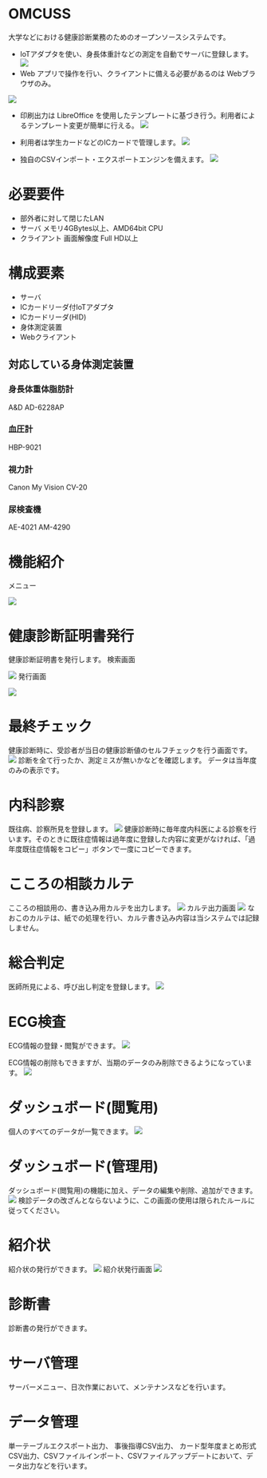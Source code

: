 # OMCUSS


大学などにおける健康診断業務のためのオープンソースシステムです。


- IoTアダプタを使い、身長体重計などの測定を自動でサーバに登録します。
![](images/2023-04-07-14-56-37.png)
- Web アプリで操作を行い、クライアントに備える必要があるのは Webブラウザのみ。

![](images/2023-04-07-01-00-23.png)

- 印刷出力は LibreOffice を使用したテンプレートに基づき行う。利用者によるテンプレート変更が簡単に行える。
![](images/2023-04-07-15-03-47.png)

- 利用者は学生カードなどのICカードで管理します。
![](images/2023-04-07-15-08-37.png)


- 独自のCSVインポート・エクスポートエンジンを備えます。
![](images/2023-04-07-15-10-22.png)

# 必要要件

- 部外者に対して閉じたLAN
- サーバ メモリ4GBytes以上、AMD64bit CPU
- クライアント 画面解像度 Full HD以上


# 構成要素

- サーバ
- ICカードリーダ付IoTアダプタ
- ICカードリーダ(HID)
- 身体測定装置
- Webクライアント
  
## 対応している身体測定装置

### 身長体重体脂肪計

A&D AD-6228AP

### 血圧計

HBP-9021

### 視力計

Canon My Vision CV-20

### 尿検査機

AE-4021
AM-4290




# 機能紹介

メニュー

![](images/2023-04-07-00-53-54.png)


# 健康診断証明書発行
健康診断証明書を発行します。
検索画面

![](images/2023-04-07-01-29-39.png)
発行画面

![](images/2023-04-07-01-31-25.png)

# 最終チェック
健康診断時に、受診者が当日の健康診断値のセルフチェックを行う画面です。
![](images/2023-04-07-01-26-24.png)
診断を全て行ったか、測定ミスが無いかなどを確認します。
データは当年度のみの表示です。


# 内科診察
既往病、診察所見を登録します。
![](images/2023-04-07-01-21-16.png)
健康診断時に毎年度内科医による診察を行います。そのときに既往症情報は過年度に登録した内容に変更がなければ、「過年度既往症情報をコピー」ボタンで一度にコピーできます。
# こころの相談カルテ
こころの相談用の、書き込み用カルテを出力します。
![](images/2023-04-07-01-17-05.png)
カルテ出力画面
![](images/2023-04-07-01-19-40.png)
なおこのカルテは、紙での処理を行い、カルテ書き込み内容は当システムでは記録しません。
# 総合判定
医師所見による、呼び出し判定を登録します。
![](images/2023-04-07-01-14-59.png)

# ECG検査
ECG情報の登録・閲覧ができます。
![](images/2023-04-07-01-12-39.png)

ECG情報の削除もできますが、当期のデータのみ削除できるようになっています。
![](images/2023-04-07-01-13-17.png)

# ダッシュボード(閲覧用)

個人のすべてのデータが一覧できます。
![](images/2023-04-07-01-00-23.png)

# ダッシュボード(管理用)

ダッシュボード(閲覧用)の機能に加え、データの編集や削除、追加ができます。
![](images/2023-04-07-01-01-32.png)
検診データの改ざんとならないように、この画面の使用は限られたルールに従ってください。

# 紹介状
紹介状の発行ができます。
![](images/2023-04-07-01-08-45.png)
紹介状発行画面
![](images/2023-04-07-01-10-02.png)
# 診断書
診断書の発行ができます。


# サーバ管理
サーバーメニュー、日次作業において、メンテナンスなどを行います。

# データ管理

 単一テーブルエクスポート出力、 事後指導CSV出力、 カード型年度まとめ形式CSV出力、CSVファイルインポート、CSVファイルアップデートにおいて、データ出力などを行います。


